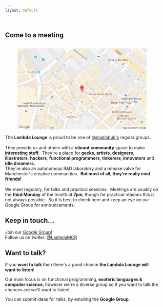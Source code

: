 ```yaml
---
layout: default
---
```

<section id="jam_158" class="">
   <div class="container" id="come-along">
     <div class="chunk title content fullwidth column" id="jam_160" data-tabname="Come to a meeting">
       <h2>Come to a meeting</h2>
     </div>
     <div class="chunk place" id="jam_161" data-tabname=
     "Madlab Location">
       <div class="content maybe-two columns first">
         <figure>
           <a href=
           "https://www.google.com/maps/place/MadLab/@53.4842944,-2.2386388,17z/data=!4m5!3m4!1s0x487bb1b8db5f61ef:0x297f168e2de8e4f6!8m2!3d53.484264!4d-2.236451"
           target="_blank"><img src="./assets/staticmap" alt=
           "Location map"></a>
         </figure>
       </div>
       <div class="content maybe-two columns second">
         <div>
         The <strong>Lambda Lounge</strong> is proud to be one
         of <a href="http://madlab.org.uk/" target=
         "_self">@madlabuk's</a> regular groups.<br>
         <br>
         They provide us and others with a
         <strong>vibrant&nbsp;community</strong> space to make
         <strong>interesting stuff</strong>. &nbsp;They're a
         place for <strong>geeks</strong>,
         <strong>artists</strong>, <strong>designers</strong>,
         <strong>illustrators</strong>,
         <strong>hackers</strong>, <strong>functional
         programmers</strong>,&nbsp;<strong>tinkerers</strong>,
         <strong>innovators</strong> and <strong>idle
         dreamers.</strong><br>
       </div>
     </div>
     <div class="chunk information content fullwidth column" id=
     "jam_163" data-tabname="Information">
       They're also an autonomous R&amp;D laboratory and a
       release valve for Manchester's creative
       communities.&nbsp; <strong>But most of all, they're
       really cool friends!<br>
       <br></strong>We meet regularly, for talks and practical
       sessions.&nbsp; Meetings are usually on the <b>third
       Monday</b> of the month at <b>7pm</b>, though for
       practical reasons this is not always possible.&nbsp; So
       it is best to check here and keep an eye on our Google
       Group for announcements.<br>
     </div>
     <div class="chunk title content fullwidth column" id=
     "jam_156" data-tabname="Join us...">
       <h2>Keep in touch...</h2>
     </div>
     <div class="chunk information content fullwidth column" id=
     "jam_166" data-tabname="Information">
       Join our
       <a title="Link: http://groups.google.com/group/lambda-lounge-manchester"
       href="http://groups.google.com/group/lambda-lounge-manchester"
       target="_self">Google Group!</a>
     </div>
     <div class="chunk information content fullwidth column" id=
     "jam_166" data-tabname="Information">
       Follow us on twitter:
       <a href="https://twitter.com/lambdamcr">@LambdaMCR</a>
     </div>
     </div>
     <div class="chunk call_to_action content fullwith column"
     id="jam_40" data-tabname="">
       <h2>Want to talk?</h2>
       <p>If you <b>want to talk</b> then there's a good chance
       <b>the Lambda Lounge will want to listen!</b></p>
       <p>Our main focus is on functional programming,
       <b>esoteric languages & computer science,</b> however
       we're a diverse group so if you want to talk the chances
       are we'll want to listen!</p>
       <p>You can submit ideas for talks, by emailing the
       <b>Google Group</b>.</p>
     </div>
   </div>
 </section>
